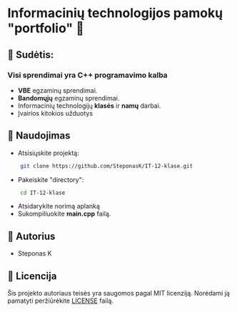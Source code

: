 # Informacinių technologijos pamokų "portfolio" 💼

## 🛒 Sudėtis:
### Visi sprendimai yra __C++__ programavimo kalba
* __VBE__ egzaminų sprendimai.
* __Bandomųjų__ egzaminų sprendimai.
* Informacinių technologijų __klasės__ ir __namų__ darbai.
* Įvairios kitokios užduotys

## 📖 Naudojimas
* Atsisiųskite projektą:
```bash
    git clone https://github.com/SteponasK/IT-12-klase.git
```
* Pakeiskite "directory":
```bash
    cd IT-12-klase
```
* Atsidarykite norimą aplanką
* Sukompiliuokite __main.cpp__ failą.

## 👑 Autorius 
- Steponas K

## 📜 Licencija
Šis projekto autoriaus teisės  yra saugomos pagal MIT licenziją. Norėdami ją pamatyti peržiūrėkite [LICENSE](LICENSE) failą.

